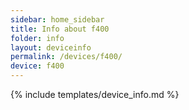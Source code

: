 ```yaml
---
sidebar: home_sidebar
title: Info about f400
folder: info
layout: deviceinfo
permalink: /devices/f400/
device: f400
---
```

{% include templates/device_info.md %}
